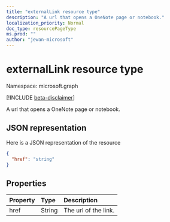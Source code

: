 ```yaml
---
title: "externalLink resource type"
description: "A url that opens a OneNote page or notebook."
localization_priority: Normal
doc_type: resourcePageType
ms.prod: ""
author: "jewan-microsoft"
---
```


# externalLink resource type

Namespace: microsoft.graph

[!INCLUDE [beta-disclaimer](../../includes/beta-disclaimer.md)]

A url that opens a OneNote page or notebook.

## JSON representation

Here is a JSON representation of the resource

<!-- {
  "blockType": "resource",
  "optionalProperties": [

  ],
  "@odata.type": "microsoft.graph.externalLink"
}-->

```json
{
  "href": "string"
}

```
## Properties
| Property	   | Type	|Description|
|:---------------|:--------|:----------|
|href|String|The url of the link.|

<!-- uuid: 8fcb5dbc-d5aa-4681-8e31-b001d5168d79
2015-10-25 14:57:30 UTC -->
<!--
{
  "type": "#page.annotation",
  "description": "externalLink resource",
  "keywords": "",
  "section": "documentation",
  "tocPath": "",
  "suppressions": []
}
-->

